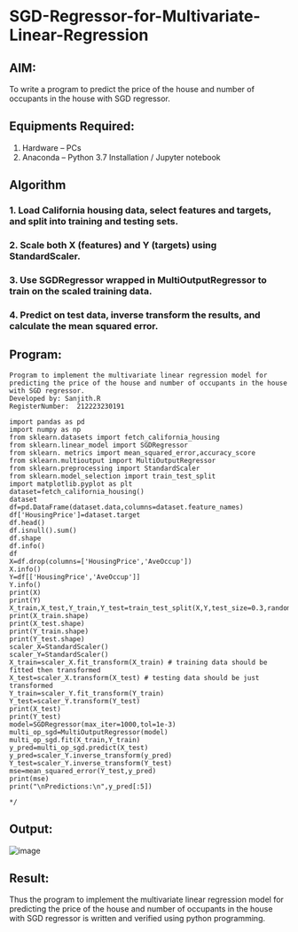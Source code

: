 # SGD-Regressor-for-Multivariate-Linear-Regression

## AIM:
To write a program to predict the price of the house and number of occupants in the house with SGD regressor.

## Equipments Required:
1. Hardware – PCs
2. Anaconda – Python 3.7 Installation / Jupyter notebook

## Algorithm
### 1. Load California housing data, select features and targets, and split into training and testing sets.
### 2. Scale both X (features) and Y (targets) using StandardScaler.
### 3. Use SGDRegressor wrapped in MultiOutputRegressor to train on the scaled training data.
### 4. Predict on test data, inverse transform the results, and calculate the mean squared error.

## Program:
```
Program to implement the multivariate linear regression model for predicting the price of the house and number of occupants in the house with SGD regressor.
Developed by: Sanjith.R
RegisterNumber:  212223230191

import pandas as pd
import numpy as np
from sklearn.datasets import fetch_california_housing
from sklearn.linear_model import SGDRegressor
from sklearn. metrics import mean_squared_error,accuracy_score
from sklearn.multioutput import MultiOutputRegressor
from sklearn.preprocessing import StandardScaler
from sklearn.model_selection import train_test_split
import matplotlib.pyplot as plt
dataset=fetch_california_housing()
dataset
df=pd.DataFrame(dataset.data,columns=dataset.feature_names)
df['HousingPrice']=dataset.target
df.head()
df.isnull().sum()
df.shape
df.info()
df
X=df.drop(columns=['HousingPrice','AveOccup'])
X.info()
Y=df[['HousingPrice','AveOccup']]
Y.info()
print(X)
print(Y)
X_train,X_test,Y_train,Y_test=train_test_split(X,Y,test_size=0.3,random_state=42)
print(X_train.shape)
print(X_test.shape)
print(Y_train.shape)
print(Y_test.shape)
scaler_X=StandardScaler()
scaler_Y=StandardScaler()
X_train=scaler_X.fit_transform(X_train) # training data should be fitted then transformed
X_test=scaler_X.transform(X_test) # testing data should be just transformed
Y_train=scaler_Y.fit_transform(Y_train)
Y_test=scaler_Y.transform(Y_test)
print(X_test)
print(Y_test)
model=SGDRegressor(max_iter=1000,tol=1e-3)
multi_op_sgd=MultiOutputRegressor(model)
multi_op_sgd.fit(X_train,Y_train)
y_pred=multi_op_sgd.predict(X_test)
y_pred=scaler_Y.inverse_transform(y_pred)
Y_test=scaler_Y.inverse_transform(Y_test)
mse=mean_squared_error(Y_test,y_pred)
print(mse)
print("\nPredictions:\n",y_pred[:5])

*/
```

## Output:
![image](https://github.com/user-attachments/assets/55f26312-5825-4959-bcd3-106fba5f66c1)

## Result:
Thus the program to implement the multivariate linear regression model for predicting the price of the house and number of occupants in the house with SGD regressor is written and verified using python programming.
